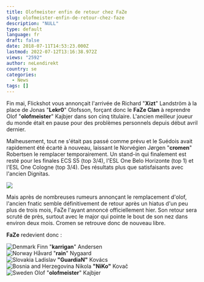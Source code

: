 ```yaml
---
title: Olofmeister enfin de retour chez FaZe
slug: olofmeister-enfin-de-retour-chez-faze
description: "NULL"
type: default
language: fr
draft: false
date: 2018-07-11T14:53:23.000Z
lastmod: 2022-07-12T13:16:38.972Z
views: "2592"
author: neLendirekt
country: se
categories:
  - News
tags: []
---
```

Fin mai, Flickshot vous annonçait l'arrivée de Richard "**Xizt**" Landström à la place de Jonas "**Lekr0**" Olofsson, forçant donc le **FaZe Clan** à reprendre Olof "**olofmeister**" Kajbjer dans son cinq titulaire. L'ancien meilleur joueur du monde était en pause pour des problèmes personnels depuis début avril dernier.

Malheusement, tout ne s'était pas passé comme prévu et le Suédois avait rapidement été écarté à nouveau, laissant le Norvégien Jørgen "**cromen**" Robertsen le remplacer temporairement. Un stand-in qui finalement est resté pour les finales ECS S5 (top 3/4), l'ESL One Belo Horizonte (top 1) et l'ESL One Cologne (top 3/4). Des résultats plus que satisfaisants avec l'ancien Dignitas.

![](/images/articles/5b461332719fe/images/PE0NPwLqmxxtreEb0dcsxq2E9tBPYMWla7iBg2rU.jpeg)

Mais après de nombreuses rumeurs annonçant le remplacement d'olof, l'ancien fnatic semble définitivement de retour après un hiatus d'un peu plus de trois mois, FaZe l'ayant annoncé officiellement hier. Son retour sera scruté de près, surtout avec le major qui pointe le bout de son nez dans environ deux mois. Cromen se retrouve donc de nouveau libre.

**FaZe** redevient donc :

![Denmark](/images/countries/dk.svg)⁠ ⁠⁠Finn "**karrigan**" Andersen  
![Norway](/images/countries/no.svg)⁠ ⁠Håvard "**rain**" Nygaard  
![Slovakia](/images/countries/sk.svg)⁠ ⁠Ladislav **"GuardiaN"** Kovács  
![Bosnia and Herzegovina](/images/countries/ba.svg)⁠ ⁠Nikola **"NiKo"** Kovač  
![Sweden](/images/countries/se.svg)⁠ Olof "**olofmeister**" Kajbjer
